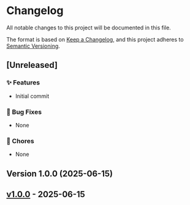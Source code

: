 # Changelog

All notable changes to this project will be documented in this file.

The format is based on [Keep a Changelog](https://keepachangelog.com/en/1.0.0/),
and this project adheres to [Semantic Versioning](https://semver.org/spec/v2.0.0.html).

## [Unreleased]

### ✨ Features
- Initial commit

### 🐛 Bug Fixes
- None

### 🔨 Chores
- None
## Version 1.0.0 (2025-06-15)


## [v1.0.0] - 2025-06-15


[v1.0.0]: https://github.com/ThomasFourties/sc-planner/compare/v1.0.0...v1.0.0

